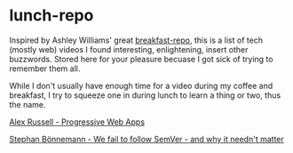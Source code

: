 # lunch-repo

Inspired by Ashley Williams' great [breakfast-repo](https://github.com/ashleygwilliams/breakfast-repo), this is a list of tech (mostly web) videos I found interesting, enlightening, insert other buzzwords. Stored here for your pleasure becuase I got sick of trying to remember them all. 

While I don't usually have enough time for a video during my coffee and breakfast, I try to squeeze one in during lunch to learn a thing or two, thus the name. 

[Alex Russell - Progressive Web Apps](https://www.oreilly.com/ideas/progressive-web-apps-and-whats-next-for-mobile)

[Stephan Bönnemann - We fail to follow SemVer - and why it needn't matter](https://www.youtube.com/watch?v=tc2UgG5L7WM)
